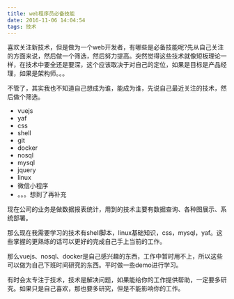 ```yaml
---
title: web程序员必备技能
date: 2016-11-06 14:04:54
tags: 技术
---
```

喜欢关注新技术，但是做为一个web开发者，有哪些是必备技能呢?先从自己关注的方面来说，然后做一个筛选，然后努力提高。突然觉得这些技术就像短板理论一样，在技术中要全还是要深，这个应该取决于对自己的定位，如果是目标是产品经理，如果是架构师。。。

不管了，其实我也不知道自己想成为谁，能成为谁，先说自己最近关注的技术，然后做个筛选。

- vuejs
- yaf
- css
- shell
- git
- docker
- nosql
- mysql
- jquery
- linux
- 微信小程序
- 。。。想到了再补充

现在公司的业务是做数据报表统计，用到的技术主要有数据查询、各种图展示、系统部署。

那么现在我需要学习的技术有shell脚本，linux基础知识，css，mysql，yaf。这些掌握的更熟练的话可以更好的完成自己手上当前的工作。

那么vuejs、nosql、docker是自己感兴趣的东西，工作中暂时用不上，所以这些可以做为自己下班时间研究的东西。平时做一些demo进行学习。

有时会太专注于技术，技术是解决问题，如果能给你的工作提供帮助，一定要多研究。如果只是自己喜欢，那也要多研究，但是不能影响你的工作。

